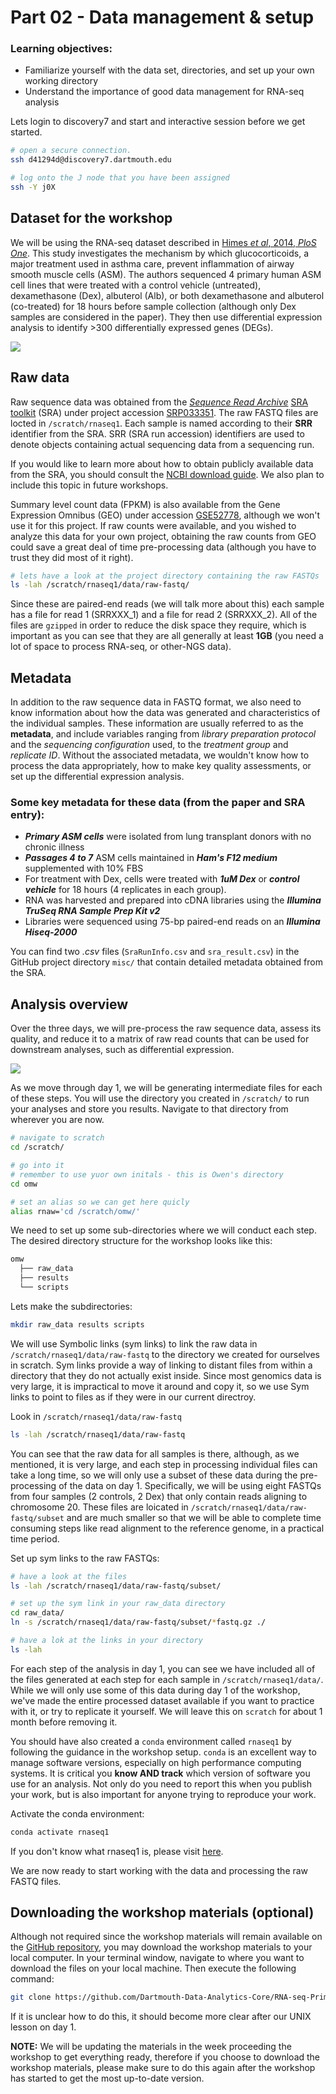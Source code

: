 # Part 02 - Data management & setup

### Learning objectives:
- Familiarize yourself with the data set, directories, and set up your own working directory
- Understand the importance of good data management for RNA-seq analysis

Lets login to discovery7 and start and interactive session before we get started.  
```bash
# open a secure connection.
ssh d41294d@discovery7.dartmouth.edu

# log onto the J node that you have been assigned
ssh -Y j0X
```

## Dataset for the workshop

We will be using the RNA-seq dataset described in [Himes *et al*, 2014, *PloS One*](https://journals.plos.org/plosone/article?id=10.1371/journal.pone.0099625). This study investigates the mechanism by which glucocorticoids, a major treatment used in asthma care, prevent inflammation of airway smooth muscle cells (ASM). The authors sequenced 4 primary human ASM cell lines that were treated with a control vehicle (untreated), dexamethasone (Dex), albuterol (Alb), or both dexamethasone and albuterol (co-treated) for 18 hours before sample collection (although only Dex samples are considered in the paper). They then use differential expression analysis to identify >300 differentially expressed genes (DEGs).

![](../figures/experiment.png)

## Raw data

Raw sequence data was obtained from the [*Sequence Read Archive*](https://www.ncbi.nlm.nih.gov/sra)
[SRA toolkit](https://github.com/ncbi/sra-tools) (SRA) under project accession [SRP033351](https://www.ncbi.nlm.nih.gov/sra?term=SRP033351). The raw FASTQ files are locted in `/scratch/rnaseq1`. Each sample is named according to their **SRR** identifier from the SRA. SRR (SRA run accession) identifiers are used to denote objects containing actual sequencing data from a sequencing run.

If you would like to learn more about how to obtain publicly available data from the SRA, you should consult the [NCBI download guide](https://www.ncbi.nlm.nih.gov/books/NBK242621/). We also plan to include this topic in future workshops.  

Summary level count data (FPKM) is also available from the Gene Expression Omnibus (GEO) under accession [GSE52778](https://www.ncbi.nlm.nih.gov/geo/query/acc.cgi?acc=GSE52778), although we won't use it for this project. If raw counts were available, and you wished to analyze this data for your own project, obtaining the raw counts from GEO could save a great deal of time pre-processing data (although you have to trust they did most of it right).

```bash
# lets have a look at the project directory containing the raw FASTQs
ls -lah /scratch/rnaseq1/data/raw-fastq/
```

Since these are paired-end reads (we will talk more about this) each sample has a file for read 1 (SRRXXX_1) and a file for read 2 (SRRXXX_2). All of the files are `gzipped` in order to reduce the disk space they require, which is important as you can see that they are all generally at least **1GB** (you need a lot of space to process RNA-seq, or other-NGS data).

## Metadata

In addition to the raw sequence data in FASTQ format, we also need to know information about how the data was generated and characteristics of the individual samples. These information are usually referred to as the **metadata**, and include variables ranging from *library preparation protocol* and the *sequencing configuration* used, to the *treatment group* and *replicate ID*. Without the associated metadata, we wouldn't know how to process the data appropriately, how to make key quality assessments, or set up the differential expression analysis.

### Some key metadata for these data (from the paper and SRA entry):
- ***Primary ASM cells*** were isolated from lung transplant donors with no chronic illness  
- ***Passages 4 to 7*** ASM cells maintained in ***Ham's F12 medium*** supplemented with 10% FBS  
- For treatment with Dex, cells were treated with ***1uM Dex*** or ***control vehicle*** for 18 hours (4 replicates in each group).
- RNA was harvested and prepared into cDNA libraries using the ***Illumina TruSeq RNA Sample Prep Kit v2***
- Libraries were sequenced using 75-bp paired-end reads on an ***Illumina Hiseq-2000***

You can find two *.csv* files (`SraRunInfo.csv` and `sra_result.csv`) in the GitHub project directory `misc/` that contain detailed metadata obtained from the SRA.

## Analysis overview

Over the three days, we will pre-process the raw sequence data, assess its quality, and reduce it to a matrix of raw read counts that can be used for downstream analyses, such as differential expression.

![](../figures/analysis_overview.png)

As we move through day 1, we will be generating intermediate files for each of these steps. You will use the directory you created in `/scratch/` to run your analyses and store you results. Navigate to that directory from wherever you are now.






```bash
# navigate to scratch
cd /scratch/

# go into it
# remember to use yuor own initals - this is Owen's directory
cd omw

# set an alias so we can get here quicly
alias rnaw='cd /scratch/omw/'
```

We need to set up some sub-directories where we will conduct each step. The desired directory structure for the workshop looks like this:
```bash
omw
  ├── raw_data
  ├── results
  └── scripts
```

Lets make the subdirectories:
```bash
mkdir raw_data results scripts
```

We will use Symbolic links (sym links) to link the raw data in `/scratch/rnaseq1/data/raw-fastq` to the directory we created for ourselves in scratch. Sym links provide a way of linking to distant files from within a directory that they do not actually exist inside. Since most genomics data is very large, it is impractical to move it around and copy it, so we use Sym links to point to files as if they were in our current directroy.

Look in `/scratch/rnaseq1/data/raw-fastq`
```bash
ls -lah /scratch/rnaseq1/data/raw-fastq
```

You can see that the raw data for all samples is there, although, as we mentioned, it is very large, and each step in processing individual files can take a long time, so we will only use a subset of these data during the pre-processing of the data on day 1. Specifically, we will be using eight FASTQs from four samples (2 controls, 2 Dex) that only contain reads aligning to chromosome 20. These files are loicated in `/scratch/rnaseq1/data/raw-fastq/subset` and are much smaller so that we will be able to complete time consuming steps like read alignment to the reference genome, in a practical time period.

Set up sym links to the raw FASTQs:
```bash
# have a look at the files
ls -lah /scratch/rnaseq1/data/raw-fastq/subset/

# set up the sym link in your raw_data directory
cd raw_data/
ln -s /scratch/rnaseq1/data/raw-fastq/subset/*fastq.gz ./

# have a lok at the links in your directory
ls -lah
```

For each step of the analysis in day 1, you can see we have included all of the files generated at each step for each sample in `/scratch/rnaseq1/data/`. While we will only use some of this data during day 1 of the workshop, we've made the entire processed dataset available if you want to practice with it, or try to replicate it yourself. We will leave this on `scratch` for about 1 month before removing it.

You should have also created a `conda` environment called `rnaseq1` by following the guidance in the workshop setup. `conda` is an excellent way to manage software versions, especially on high performance computing systems. It is critical you **know AND track** which version of software you use for an analysis. Not only do you need to report this when you publish your work, but is also important for anyone trying to reproduce your work.

Activate the conda environment:
```bash
conda activate rnaseq1
```
If you don't know what rnaseq1 is, please visit [here](https://github.com/Dartmouth-Data-Analytics-Core/RNA-seq_workshop_July2020/blob/master/welcome-%26-setup.md).

We are now ready to start working with the data and processing the raw FASTQ files.


## Downloading the workshop materials (optional)

Although not required since the workshop materials will remain available on the [GitHub repository](https://github.com/Dartmouth-Data-Analytics-Core/RNA-seq-Primary-Data-Analysis-workshop-June-2021), you may download the workshop materials to your local computer. In your terminal window, navigate to where you want to download the files on your local machine. Then execute the following command:

```bash
git clone https://github.com/Dartmouth-Data-Analytics-Core/RNA-seq-Primary-Data-Analysis-workshop-June-2021/
```

If it is unclear how to do this, it should become more clear after our UNIX lesson on day 1.

**NOTE:** We will be updating the materials in the week proceeding the workshop to get everything ready, therefore if you choose to download the workshop materials, please make sure to do this again after the workshop has started to get the most up-to-date version.
